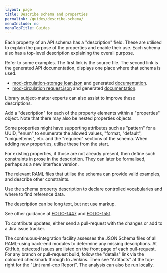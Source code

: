 ```yaml
---
layout: page
title: Describe schema and properties
permalink: /guides/describe-schema/
menuInclude: no
menuTopTitle: Guides
---
```


Each property of an API schema has a "description" field.
These are utilised to explain the purpose of the properties and enable their use.
Each schema also has a top-level description explaining the overall purpose.

Refer to some examples.
The first link is the source file.
The second link is the generated API documentation, displays one place where that schema is used.
* [mod-circulation-storage loan.json](https://github.com/folio-org/mod-circulation-storage/blob/master/ramls/loan.json)
and generated [documentation](https://s3.amazonaws.com/foliodocs/api/mod-circulation-storage/p/loan-storage.html#loan_storage_loans__loanid__get).
* [mod-circulation request.json](https://github.com/folio-org/mod-circulation/blob/master/ramls/request.json)
and generated [documentation](https://s3.amazonaws.com/foliodocs/api/mod-circulation/p/circulation.html#circulation_requests__requestid__get).

Library subject-matter experts can also assist to improve these descriptions.

Add a "description" for each of the property elements within a "properties" object. Note that there may also be nested properties objects.

Some properties might have supporting attributes such as "pattern" for a UUID, "enum" to enumerate the allowed values, "format, "default", "uniqueItems", etc. and the "required" sections of the schema.
When adding new properties, utilise these from the start.

For existing properties, if those are not already present, then define such constraints in prose in the description. They can later be formalised, perhaps as a new interface version.

The relevant RAML files that utilise the schema can provide valid examples, and describe other constraints.

Use the schema property description to declare controlled vocabularies and where to find reference data.

The description can be long text, but not use markup.

See other guidance at [FOLIO-1447](https://issues.folio.org/browse/FOLIO-1447)
and [FOLIO-1551](https://issues.folio.org/browse/FOLIO-1551).

To contribute updates, either send a pull-request with the changes or add to a Jira issue tracker.

The continuous-integration facility assesses the JSON Schema files of all RAML-using back-end modules to determine any missing descriptions.
At GitHub, detected issues are listed on the front page of each pull-request.
For any branch or pull-request build, follow the "details" link via the coloured checkmark through to Jenkins.
Then see "Artifacts" at the top-right for the "Lint raml-cop Report".
The analysis can also be [run locally](/guides/raml-cop/).
